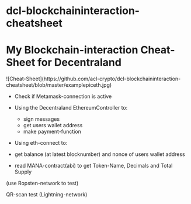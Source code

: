 # dcl-blockchaininteraction-cheatsheet
<h1>My Blockchain-interaction Cheat-Sheet for Decentraland</h1>
![Cheat-Sheet](https://github.com/acl-crypto/dcl-blockchaininteraction-cheatsheet/blob/master/examplepiceth.jpg)

- Check if Metamask-connection is active

- Using the Decentraland EthereumController to:
  - sign messages
  - get users wallet address
  - make payment-function
 
 - Using eth-connect to:
  - get balance (at latest blocknumber) and nonce of users wallet address
  - read MANA-contract(abi) to get Token-Name, Decimals and Total Supply
  
  (use Ropsten-network to test)
  
  QR-scan test (Lightning-network)
